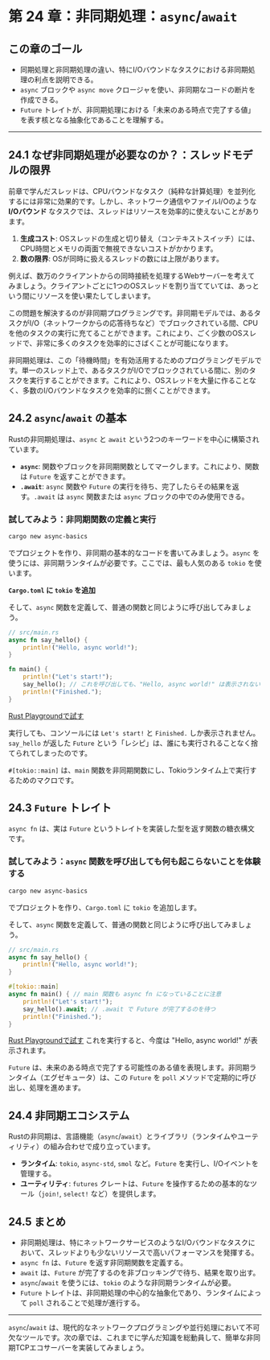 # 第 24 章：非同期処理：`async`/`await`

## この章のゴール
- 同期処理と非同期処理の違い、特にI/Oバウンドなタスクにおける非同期処理の利点を説明できる。
- `async` ブロックや `async move` クロージャを使い、非同期なコードの断片を作成できる。
- `Future` トレイトが、非同期処理における「未来のある時点で完了する値」を表す核となる抽象化であることを理解する。

---

## 24.1 なぜ非同期処理が必要なのか？：スレッドモデルの限界

前章で学んだスレッドは、CPUバウンドなタスク（純粋な計算処理）を並列化するには非常に効果的です。しかし、ネットワーク通信やファイルI/Oのような **I/Oバウンド** なタスクでは、スレッドはリソースを効率的に使えないことがあります。

1.  **生成コスト**: OSスレッドの生成と切り替え（コンテキストスイッチ）には、CPU時間とメモリの両面で無視できないコストがかかります。
2.  **数の限界**: OSが同時に扱えるスレッドの数には上限があります。

例えば、数万のクライアントからの同時接続を処理するWebサーバーを考えてみましょう。クライアントごとに1つのOSスレッドを割り当てていては、あっという間にリソースを使い果たしてしまいます。

この問題を解決するのが非同期プログラミングです。非同期モデルでは、あるタスクがI/O（ネットワークからの応答待ちなど）でブロックされている間、CPUを他のタスクの実行に充てることができます。これにより、ごく少数のOSスレッドで、非常に多くのタスクを効率的にさばくことが可能になります。

非同期処理は、この「待機時間」を有効活用するためのプログラミングモデルです。単一のスレッド上で、あるタスクがI/Oでブロックされている間に、別のタスクを実行することができます。これにより、OSスレッドを大量に作ることなく、多数のI/Oバウンドなタスクを効率的に捌くことができます。

## 24.2 `async`/`await` の基本

Rustの非同期処理は、`async` と `await` という2つのキーワードを中心に構築されています。

- **`async`**: 関数やブロックを非同期関数としてマークします。これにより、関数は `Future` を返すことができます。
- **`.await`**: `async` 関数や `Future` の実行を待ち、完了したらその結果を返す。`.await` は `async` 関数または `async` ブロックの中でのみ使用できる。

### 試してみよう：非同期関数の定義と実行

```sh
cargo new async-basics
```
でプロジェクトを作り、非同期の基本的なコードを書いてみましょう。`async` を使うには、非同期ランタイムが必要です。ここでは、最も人気のある `tokio` を使います。

**`Cargo.toml` に `tokio` を追加**

そして、`async` 関数を定義して、普通の関数と同じように呼び出してみましょう。

```rust
// src/main.rs
async fn say_hello() {
    println!("Hello, async world!");
}

fn main() {
    println!("Let's start!");
    say_hello(); // これを呼び出しても、"Hello, async world!" は表示されない！
    println!("Finished.");
}
```
[Rust Playgroundで試す](https://play.rust-lang.org/?version=stable&mode=debug&edition=2021&code=//%20src/main.rs%0Aasync%20fn%20say_hello%28%29%20%7B%0A%20%20%20%20println%21%28%22Hello%2C%20async%20world%21%22%29%3B%0A%7D%0A%0Afn%20main%28%29%20%7B%0A%20%20%20%20println%21%28%22Let%27s%20start%21%22%29%3B%0A%20%20%20%20say_hello%28%29%3B%20//%20%E3%81%93%E3%82%8C%E3%82%92%E5%91%BC%E3%81%B3%E5%87%BA%E3%81%97%E3%81%A6%E3%82%82%E3%80%81%22Hello%2C%20async%20world%21%22%20%E3%81%AF%E8%A1%A8%E7%A4%BA%E3%81%95%E3%82%8C%E3%81%AA%E3%81%84%EF%BC%81%0A%20%20%20%20println%21%28%22Finished.%22%29%3B%0A%7D)

実行しても、コンソールには `Let's start!` と `Finished.` しか表示されません。`say_hello` が返した `Future` という「レシピ」は、誰にも実行されることなく捨てられてしまったのです。

`#[tokio::main]` は、`main` 関数を非同期関数にし、Tokioランタイム上で実行するためのマクロです。

## 24.3 `Future` トレイト

`async fn` は、実は `Future` というトレイトを実装した型を返す関数の糖衣構文です。

### 試してみよう：`async` 関数を呼び出しても何も起こらないことを体験する

```sh
cargo new async-basics
```
でプロジェクトを作り、`Cargo.toml` に `tokio` を追加します。

そして、`async` 関数を定義して、普通の関数と同じように呼び出してみましょう。

```rust
// src/main.rs
async fn say_hello() {
    println!("Hello, async world!");
}

#[tokio::main]
async fn main() { // main 関数も async fn になっていることに注意
    println!("Let's start!");
    say_hello().await; // .await で Future が完了するのを待つ
    println!("Finished.");
}
```
[Rust Playgroundで試す](https://play.rust-lang.org/?version=stable&mode=debug&edition=2021&code=//%20src/main.rs%0Aasync%20fn%20say_hello%28%29%20%7B%0A%20%20%20%20println%21%28%22Hello%2C%20async%20world%21%22%29%3B%0A%7D%0A%0A%23%5Btokio%3A%3Amain%5D%0Aasync%20fn%20main%28%29%20%7B%20//%20main%20%E9%96%A2%E6%95%B0%E3%82%82%20async%20fn%20%E3%81%AB%E3%81%AA%E3%81%A3%E3%81%A6%E3%81%84%E3%82%8B%E3%81%93%E3%81%A8%E3%81%AB%E6%B3%A8%E6%84%8F%0A%20%20%20%20println%21%28%22Let%27s%20start%21%22%29%3B%0A%20%20%20%20say_hello%28%29.await%3B%20//%20.await%20%E3%81%A7%20Future%20%E3%81%8C%E5%AE%8C%E4%BA%86%E3%81%99%E3%82%8B%E3%81%AE%E3%82%92%E5%BE%85%E3%81%A4%0A%20%20%20%20println%21%28%22Finished.%22%29%3B%0A%7D)
これを実行すると、今度は "Hello, async world!" が表示されます。

`Future` は、未来のある時点で完了する可能性のある値を表現します。非同期ランタイム（エグゼキュータ）は、この `Future` を `poll` メソッドで定期的に呼び出し、処理を進めます。

## 24.4 非同期エコシステム

Rustの非同期は、言語機能（`async`/`await`）とライブラリ（ランタイムやユーティリティ）の組み合わせで成り立っています。

- **ランタイム**: `tokio`, `async-std`, `smol` など。`Future` を実行し、I/Oイベントを管理する。
- **ユーティリティ**: `futures` クレートは、`Future` を操作するための基本的なツール（`join!`, `select!` など）を提供します。

## 24.5 まとめ

- 非同期処理は、特にネットワークサービスのようなI/Oバウンドなタスクにおいて、スレッドよりも少ないリソースで高いパフォーマンスを発揮する。
- `async fn` は、`Future` を返す非同期関数を定義する。
- `await` は、`Future` が完了するのを非ブロッキングで待ち、結果を取り出す。
- `async`/`await` を使うには、`tokio` のような非同期ランタイムが必要。
- `Future` トレイトは、非同期処理の中心的な抽象化であり、ランタイムによって `poll` されることで処理が進行する。

---

`async`/`await` は、現代的なネットワークプログラミングや並行処理において不可欠なツールです。次の章では、これまでに学んだ知識を総動員して、簡単な非同期TCPエコサーバーを実装してみましょう。